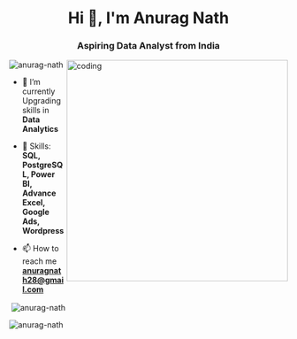 <h1 align="center">Hi 👋, I'm Anurag Nath</h1>
<h3 align="center">Aspiring Data Analyst from India</h3>
<img align="right" alt="coding" width="400" src="https://media.tenor.com/YNqsJbmb_yMAAAAd/coding.gif">

<p align="left"> <img src="https://komarev.com/ghpvc/?username=anurag-nath&label=Profile%20views&color=0e75b6&style=flat" alt="anurag-nath" /> </p>

- 🌱 I’m currently Upgrading skills in **Data Analytics**

- 💬 Skills: **SQL, PostgreSQL, Power BI, Advance Excel, Google Ads, Wordpress**

- 📫 How to reach me **anuragnath28@gmail.com**

<p>&nbsp;<img align="center" src="https://github-readme-stats.vercel.app/api?username=anurag-nath&show_icons=true&locale=en" alt="anurag-nath" /></p>

<p><img align="center" src="https://github-readme-streak-stats.herokuapp.com/?user=anurag-nath&" alt="anurag-nath" /></p>
